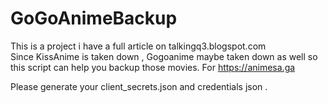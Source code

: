 # GoGoAnimeBackup
This is a project i have a full article on talkingq3.blogspot.com  
Since KissAnime is taken down , Gogoanime maybe taken down as well so this script can help you backup those movies.
For https://animesa.ga

Please generate your client_secrets.json and credentials json .
